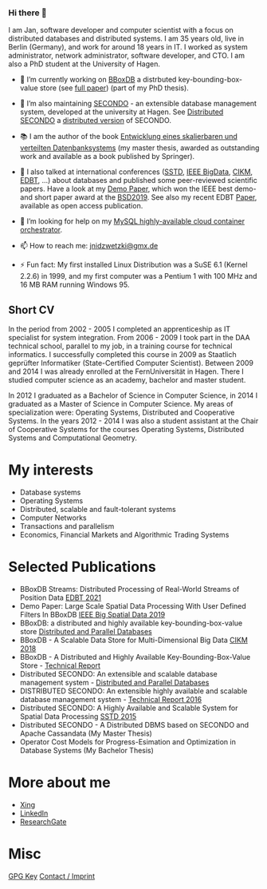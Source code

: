 ### Hi there 👋

I am Jan, software developer and computer scientist with a focus on distributed databases and distributed systems. I am 35 years old, live in Berlin (Germany), and work for around 18 years in IT. I worked as system administrator, network administrator, software developer, and CTO. I am also a PhD student at the University of Hagen. 

- 🔭 I’m currently working on [BBoxDB](https://bboxdb.org) a distrbuted key-bounding-box-value store (see [full paper](https://link.springer.com/article/10.1007/s10619-019-07275-w)) (part of my PhD thesis).

- 🌱 I’m also maintaining [SECONDO](https://secondo-database.github.io) - an extensible database management system, developed at the university at Hagen. See [Distributed SECONDO](https://secondo-database.github.io/DSecondo/DSECONDO-Website/index.html) a [distributed version](https://link.springer.com/chapter/10.1007/978-3-319-22363-6_28) of SECONDO.

- 📚 I am the author of the book [Entwicklung eines skalierbaren und verteilten Datenbanksystems](https://www.springer.com/de/book/9783658124434) (my master thesis, awarded as outstanding work and available as a book published by Springer). 

- 💬 I also talked at international conferences ([SSTD](http://sstd2015.org/), [IEEE BigData](http://cse.ucdenver.edu/~BSD2019/), [CIKM](https://www.cikm2018.units.it/), [EDBT](https://edbticdt2021.cs.ucy.ac.cy/), ...) about databases and published some peer-reviewed  scientific papers. Have a look at my [Demo Paper](https://ieeexplore.ieee.org/document/9005999), which won the IEEE best demo- and short paper award at the [BSD2019](http://cse.ucdenver.edu/~BSD2019/). See also my recent EDBT [Paper](https://edbt2021proceedings.github.io/docs/p170.pdf), available as open access publication.

- 🤔 I’m looking for help on my [MySQL highly-available cloud container orchestrator](https://github.com/jnidzwetzki/mysql-ha-cloud).

- 📫 How to reach me: jnidzwetzki@gmx.de 

- ⚡ Fun fact: My first installed Linux Distribution was a SuSE 6.1 (Kernel 2.2.6) in 1999, and my first computer was a Pentium 1 with 100 MHz and 16 MB RAM running Windows 95.

<!--

- 😄 Pronouns: he/him

**jnidzwetzki/jnidzwetzki** is a ✨ _special_ ✨ repository because its `README.md` (this file) appears on your GitHub profile.

Here are some ideas to get you started:

- 👯 I’m looking to collaborate on ...
-->

## Short CV

In the period from 2002 - 2005 I completed an apprenticeship as IT specialist for system integration. From 2006 - 2009 I took part in the DAA technical school, parallel to my job, in a training course for technical informatics. I successfully completed this course in 2009 as Staatlich geprüfter Informatiker (State-Certified Computer Scientist). Between 2009 and 2014 I was already enrolled at the FernUniversität in Hagen. There I studied computer science as an academy, bachelor and master student.

In 2012 I graduated as a Bachelor of Science in Computer Science, in 2014 I graduated as a Master of Science in Computer Science. My areas of specialization were: Operating Systems, Distributed and Cooperative Systems. In the years 2012 - 2014 I was also a student assistant at the Chair of Cooperative Systems for the courses Operating Systems, Distributed Systems and Computational Geometry.

# My interests

* Database systems
* Operating Systems
* Distributed, scalable and fault-tolerant systems
* Computer Networks
* Transactions and parallelism
* Economics, Financial Markets and Algorithmic Trading Systems

# Selected Publications


* BBoxDB Streams: Distributed Processing of Real-World Streams of Position Data [EDBT 2021](https://edbt2021proceedings.github.io/docs/p170.pdf)
* Demo Paper: Large Scale Spatial Data Processing With User Defined Filters In BBoxDB [IEEE Big Spatial Data 2019](https://ieeexplore.ieee.org/document/9005999)
* BBoxDB: a distributed and highly available key-bounding-box-value store [Distributed and Parallel Databases](https://link.springer.com/article/10.1007/s10619-019-07275-w)
* BBoxDB - A Scalable Data Store for Multi-Dimensional Big Data [CIKM 2018](https://dl.acm.org/citation.cfm?id=3269208)
* BBoxDB - A Distributed and Highly Available Key-Bounding-Box-Value Store - [Technical Report](https://ub-deposit.fernuni-hagen.de/receive/mir_mods_00001277)
* Distributed SECONDO: An extensible and scalable database management system - [Distributed and Parallel Databases](https://link.springer.com/article/10.1007%2Fs10619-017-7198-9)
* DISTRIBUTED SECONDO: An extensible highly available and scalable database management system - [Technical Report 2016](https://www.fernuni-hagen.de/imperia/md/content/fakultaetfuermathematikundinformatik/forschung/berichte/bericht_371.pdf)
* Distributed SECONDO: A Highly Available and Scalable System for Spatial Data Processing [SSTD 2015](https://link.springer.com/chapter/10.1007%2F978-3-319-22363-6_28)
* Distributed SECONDO - A Distributed DBMS based on SECONDO and Apache Cassandata (My Master Thesis)
* Operator Cost Models for Progress-Esimation and Optimization in Database Systems (My Bachelor Thesis)

# More about me

* [Xing](https://www.xing.com/profile/JanKristof_Nidzwetzki">)
* [LinkedIn](https://de.linkedin.com/pub/jan-kristof-nidzwetzki/117/b8/318)
* [ResearchGate](https://www.researchgate.net/profile/Jan_Nidzwetzki>)

# Misc

[GPG Key](gpg.md)
[Contact / Imprint](imprint.md)
